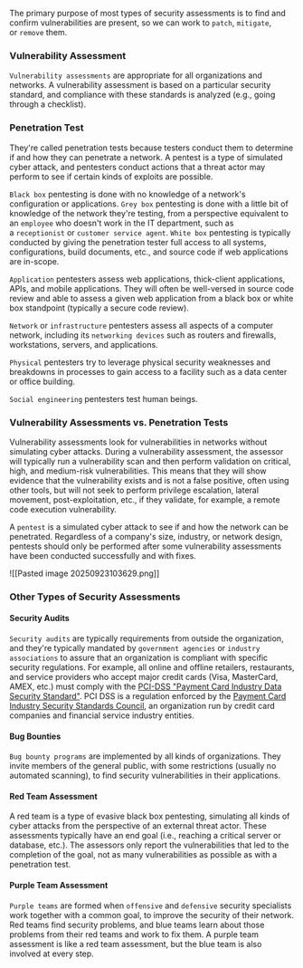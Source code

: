 The primary purpose of most types of security assessments is to find and confirm vulnerabilities are present, so we can work to `patch`, `mitigate`, or `remove` them.

### Vulnerability Assessment
`Vulnerability assessments` are appropriate for all organizations and networks. A vulnerability assessment is based on a particular security standard, and compliance with these standards is analyzed (e.g., going through a checklist).

### Penetration Test
They're called penetration tests because testers conduct them to determine if and how they can penetrate a network. A pentest is a type of simulated cyber attack, and pentesters conduct actions that a threat actor may perform to see if certain kinds of exploits are possible.

`Black box` pentesting is done with no knowledge of a network's configuration or applications.
`Grey box` pentesting is done with a little bit of knowledge of the network they're testing, from a perspective equivalent to an `employee` who doesn't work in the IT department, such as a `receptionist` or `customer service agent`.
`White box` pentesting is typically conducted by giving the penetration tester full access to all systems, configurations, build documents, etc., and source code if web applications are in-scope.

`Application` pentesters assess web applications, thick-client applications, APIs, and mobile applications. They will often be well-versed in source code review and able to assess a given web application from a black box or white box standpoint (typically a secure code review).

`Network` or `infrastructure` pentesters assess all aspects of a computer network, including its `networking devices` such as routers and firewalls, workstations, servers, and applications.

`Physical` pentesters try to leverage physical security weaknesses and breakdowns in processes to gain access to a facility such as a data center or office building.

`Social engineering` pentesters test human beings.

### Vulnerability Assessments vs. Penetration Tests

Vulnerability assessments look for vulnerabilities in networks without simulating cyber attacks. During a vulnerability assessment, the assessor will typically run a vulnerability scan and then perform validation on critical, high, and medium-risk vulnerabilities. This means that they will show evidence that the vulnerability exists and is not a false positive, often using other tools, but will not seek to perform privilege escalation, lateral movement, post-exploitation, etc., if they validate, for example, a remote code execution vulnerability.

A `pentest` is a simulated cyber attack to see if and how the network can be penetrated. Regardless of a company's size, industry, or network design, pentests should only be performed after some vulnerability assessments have been conducted successfully and with fixes.

![[Pasted image 20250923103629.png]]

### Other Types of Security Assessments

#### Security Audits
`Security audits` are typically requirements from outside the organization, and they're typically mandated by `government agencies` or `industry associations` to assure that an organization is compliant with specific security regulations.
For example, all online and offline retailers, restaurants, and service providers who accept major credit cards (Visa, MasterCard, AMEX, etc.) must comply with the [PCI-DSS "Payment Card Industry Data Security Standard"](https://www.pcicomplianceguide.org/faq/#1). PCI DSS is a regulation enforced by the [Payment Card Industry Security Standards Council](https://www.pcisecuritystandards.org/), an organization run by credit card companies and financial service industry entities.

#### Bug Bounties
`Bug bounty programs` are implemented by all kinds of organizations. They invite members of the general public, with some restrictions (usually no automated scanning), to find security vulnerabilities in their applications.

#### Red Team Assessment
A red team is a type of evasive black box pentesting, simulating all kinds of cyber attacks from the perspective of an external threat actor. These assessments typically have an end goal (i.e., reaching a critical server or database, etc.). The assessors only report the vulnerabilities that led to the completion of the goal, not as many vulnerabilities as possible as with a penetration test.

#### Purple Team Assessment
`Purple teams` are formed when `offensive` and `defensive` security specialists work together with a common goal, to improve the security of their network. Red teams find security problems, and blue teams learn about those problems from their red teams and work to fix them. A purple team assessment is like a red team assessment, but the blue team is also involved at every step.